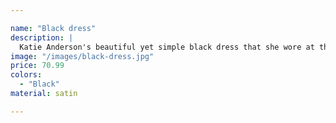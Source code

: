 ```yaml
---

name: "Black dress"
description: |
  Katie Anderson's beautiful yet simple black dress that she wore at the 2018 Grammy Awards.
image: "/images/black-dress.jpg"
price: 70.99
colors:
  - "Black"
material: satin

---
```

